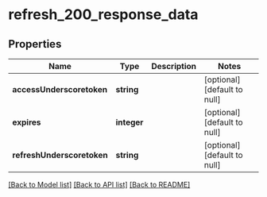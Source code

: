 # refresh_200_response_data

## Properties
Name | Type | Description | Notes
------------ | ------------- | ------------- | -------------
**accessUnderscoretoken** | **string** |  | [optional] [default to null]
**expires** | **integer** |  | [optional] [default to null]
**refreshUnderscoretoken** | **string** |  | [optional] [default to null]

[[Back to Model list]](../README.md#documentation-for-models) [[Back to API list]](../README.md#documentation-for-api-endpoints) [[Back to README]](../README.md)


